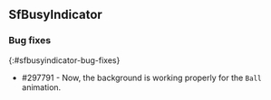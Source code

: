 ## SfBusyIndicator

### Bug fixes
{:#sfbusyindicator-bug-fixes}

* \#297791 - Now, the background is working properly for the `Ball` animation.

